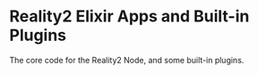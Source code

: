 # Reality2 Elixir Apps and Built-in Plugins

The core code for the Reality2 Node, and some built-in plugins.